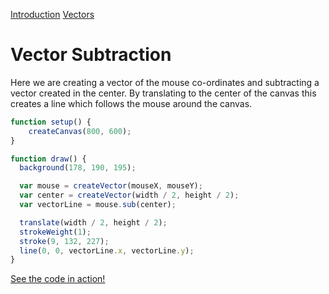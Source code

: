 [Introduction](.../)  [Vectors](../)


# Vector Subtraction

Here we are creating a vector of the mouse co-ordinates and subtracting a vector created in the center. By translating to the center of the canvas this creates a line which follows the mouse around the canvas.

```js
function setup() {
    createCanvas(800, 600);
}

function draw() {
  background(178, 190, 195);

  var mouse = createVector(mouseX, mouseY);
  var center = createVector(width / 2, height / 2);
  var vectorLine = mouse.sub(center);

  translate(width / 2, height / 2);
  strokeWeight(1);
  stroke(9, 132, 227);
  line(0, 0, vectorLine.x, vectorLine.y);
}

```

[See the code in action!](index.html)
